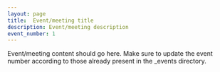 ```yaml
---
layout: page
title:  Event/meeting title
description: Event/meeting description
event_number: 1
---
```


Event/meeting content should go here. Make sure to update the event number according to those already present in the _events directory.
